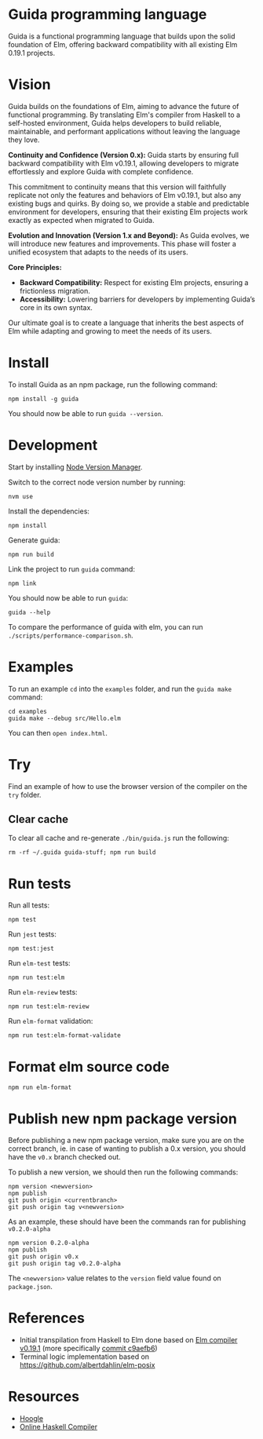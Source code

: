 # Guida programming language

Guida is a functional programming language that builds upon the solid foundation of Elm, offering
backward compatibility with all existing Elm 0.19.1 projects.

# Vision

Guida builds on the foundations of Elm, aiming to advance the future of functional programming.
By translating Elm's compiler from Haskell to a self-hosted environment, Guida helps developers to
build reliable, maintainable, and performant applications without leaving the language they love.

**Continuity and Confidence (Version 0.x):**
Guida starts by ensuring full backward compatibility with Elm v0.19.1, allowing developers to migrate
effortlessly and explore Guida with complete confidence.

This commitment to continuity means that this version will faithfully replicate not only the
features and behaviors of Elm v0.19.1, but also any existing bugs and quirks.
By doing so, we provide a stable and predictable environment for developers, ensuring that their
existing Elm projects work exactly as expected when migrated to Guida.

**Evolution and Innovation (Version 1.x and Beyond):**
As Guida evolves, we will introduce new features and improvements.
This phase will foster a unified ecosystem that adapts to the needs of its users.

**Core Principles:**

- **Backward Compatibility:** Respect for existing Elm projects, ensuring a frictionless migration.
- **Accessibility:** Lowering barriers for developers by implementing Guida’s core in its own syntax.

Our ultimate goal is to create a language that inherits the best aspects of Elm while adapting and
growing to meet the needs of its users.

# Install

To install Guida as an npm package, run the following command:

```
npm install -g guida
```

You should now be able to run `guida --version`.

# Development

Start by installing [Node Version Manager](https://github.com/nvm-sh/nvm).

Switch to the correct node version number by running:

```
nvm use
```

Install the dependencies:

```
npm install
```

Generate guida:

```
npm run build
```

Link the project to run `guida` command:

```
npm link
```

You should now be able to run `guida`:

```
guida --help
```

To compare the performance of guida with elm, you can run `./scripts/performance-comparison.sh`.

# Examples

To run an example `cd` into the `examples` folder, and run the `guida make` command:

```
cd examples
guida make --debug src/Hello.elm
```

You can then `open index.html`.

# Try

Find an example of how to use the browser version of the compiler on the `try` folder.

## Clear cache

To clear all cache and re-generate `./bin/guida.js` run the following:

```
rm -rf ~/.guida guida-stuff; npm run build
```

# Run tests

Run all tests:

```
npm test
```

Run `jest` tests:

```
npm test:jest
```

Run `elm-test` tests:

```
npm run test:elm
```

Run `elm-review` tests:

```
npm run test:elm-review
```

Run `elm-format` validation:

```
npm run test:elm-format-validate
```

# Format elm source code

```
npm run elm-format
```

# Publish new npm package version

Before publishing a new npm package version, make sure you are on the correct
branch, ie. in case of wanting to publish a 0.x version, you should have the
`v0.x` branch checked out.

To publish a new version, we should then run the following commands:

```
npm version <newversion>
npm publish
git push origin <currentbranch>
git push origin tag v<newversion>
```

As an example, these should have been the commands ran for publishing `v0.2.0-alpha`

```
npm version 0.2.0-alpha
npm publish
git push origin v0.x
git push origin tag v0.2.0-alpha
```

The `<newversion>` value relates to the `version` field value found on `package.json`.

# References

- Initial transpilation from Haskell to Elm done based on [Elm compiler v0.19.1](https://github.com/elm/compiler/releases/tag/0.19.1)
  (more specifically [commit c9aefb6](https://github.com/elm/compiler/commit/c9aefb6230f5e0bda03205ab0499f6e4af924495))
- Terminal logic implementation based on https://github.com/albertdahlin/elm-posix

# Resources

- [Hoogle](https://hoogle.haskell.org/)
- [Online Haskell Compiler](https://www.tutorialspoint.com/compile_haskell_online.php)
